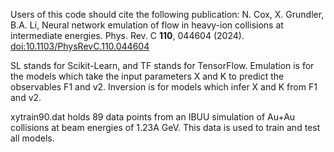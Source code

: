 Users of this code should cite the following publication: N. Cox, X. Grundler, B.A. Li, Neural network emulation of flow in heavy-ion collisions at intermediate energies. Phys. Rev. C **110**, 044604 (2024). [doi:10.1103/PhysRevC.110.044604](http://dx.doi.org/10.1103/PhysRevC.110.044604)

SL stands for Scikit-Learn, and TF stands for TensorFlow. Emulation is for the models which take the input parameters X and K to predict the observables F1 and v2. Inversion is for models which infer X and K from F1 and v2.

xytrain90.dat holds 89 data points from an IBUU simulation of Au+Au collisions at beam energies of 1.23A GeV. This data is used to train and test all models.
